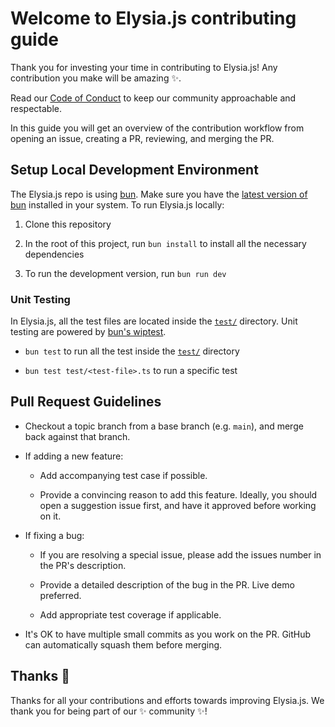# Welcome to Elysia.js contributing guide

Thank you for investing your time in contributing to Elysia.js! Any contribution you make will be amazing :sparkles:.

Read our [Code of Conduct](./CODE_OF_CONDUCT.md) to keep our community approachable and respectable.

In this guide you will get an overview of the contribution workflow from opening an issue, creating a PR, reviewing, and merging the PR.

## Setup Local Development Environment

The Elysia.js repo is using [bun](https://bun.sh). Make sure you have the [latest version of bun](https://github.com/oven-sh/bun/releases) installed in your system. To run Elysia.js locally:

1. Clone this repository

2. In the root of this project, run `bun install` to install all the necessary dependencies

3. To run the development version, run `bun run dev`

### Unit Testing

In Elysia.js, all the test files are located inside the [`test/`](test/) directory. Unit testing are powered by [bun's wiptest](https://github.com/oven-sh/bun/tree/main/packages/bun-test).

-   `bun test` to run all the test inside the [`test/`](test/) directory

-   `bun test test/<test-file>.ts` to run a specific test

## Pull Request Guidelines

-   Checkout a topic branch from a base branch (e.g. `main`), and merge back against that branch.

-   If adding a new feature:

    -   Add accompanying test case if possible.

    -   Provide a convincing reason to add this feature. Ideally, you should open a suggestion issue first, and have it approved before working on it.

-   If fixing a bug:

    -   If you are resolving a special issue, please add the issues number in the PR's description.

    -   Provide a detailed description of the bug in the PR. Live demo preferred.

    -   Add appropriate test coverage if applicable.

-   It's OK to have multiple small commits as you work on the PR. GitHub can automatically squash them before merging.

## Thanks :purple_heart:

Thanks for all your contributions and efforts towards improving Elysia.js. We thank you for being part of our :sparkles: community :sparkles:!
